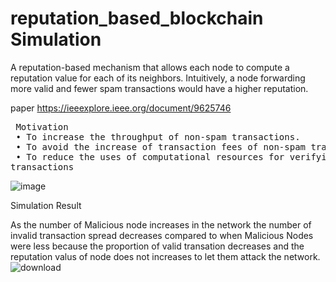 # reputation_based_blockchain Simulation

A reputation-based mechanism that allows each node to compute a
 reputation value for each of its neighbors. Intuitively, a node
 forwarding more valid and fewer spam transactions would have a
 higher reputation.

paper
 https://ieeexplore.ieee.org/document/9625746
<pre>
 Motivation
 • To increase the throughput of non-spam transactions.
 • To avoid the increase of transaction fees of non-spam transactions.
 • To reduce the uses of computational resources for verifying spam 
transactions
</pre>
 ![image](https://github.com/sannu01/reputation_based_blockchain/assets/53299324/22768351-c331-4356-a741-c090009072ae)


Simulation Result

As the number of Malicious node increases in the network the number of invalid transaction spread decreases compared to when Malicious Nodes were less
because the proportion of valid transation decreases and the reputation valus of node does not increases to let them attack the network.
![download](https://github.com/sannu01/reputation_based_blockchain/assets/53299324/ecac3d1b-1f94-484d-8671-da0ec9c21e21)
